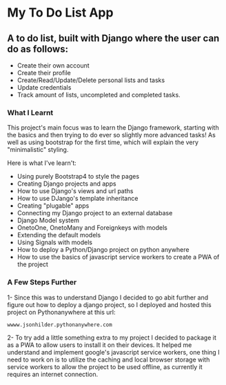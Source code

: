 # My To Do List App

## A to do list, built with Django where the user can do as follows:

- Create their own account
- Create their profile
- Create/Read/Update/Delete personal lists and tasks
- Update credentials
- Track amount of lists, uncompleted and completed tasks.

### What I Learnt

This project's main focus was to learn the Django framework, starting with the basics and then trying to do ever so slightly more advanced tasks!
As well as using bootstrap for the first time, which will explain the very "minimalistic" styling.

Here is what I've learn't:
- Using purely Bootstrap4 to style the pages
- Creating Django projects and apps
- How to use Django's views and url paths
- How to use DJango's template inheritance
- Creating "plugable" apps
- Connecting my Django project to an external database
- Django Model system
- OnetoOne, OnetoMany and Foreignkeys with models
- Extending the default models
- Using Signals with models
- How to deploy a Python/Django project on python anywhere
- How to use the basics of javascript service workers to create a PWA of the project

### A Few Steps Further

1- Since this was to understand Django I decided to go abit further and figure out how to deploy a django project, so I deployed and hosted this project on Pythonanywhere at this url:

    wwww.jsonhilder.pythonanywhere.com

2- To try add a little something extra to my project I decided to package it as a PWA to allow users to install it on their devices. It helped me understand and implement google's javascript service workers, one thing I need to work on is to utilize the caching and local browser storage with service workers to allow the project to be used offline, as currently it requires an internet connection.